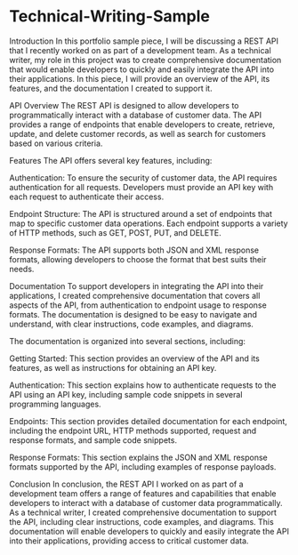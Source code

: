 # Technical-Writing-Sample

Introduction
In this portfolio sample piece, I will be discussing a REST API that I recently worked on as part of a development team. As a technical writer, my role in this project was to create comprehensive documentation that would enable developers to quickly and easily integrate the API into their applications. In this piece, I will provide an overview of the API, its features, and the documentation I created to support it.

API Overview
The REST API is designed to allow developers to programmatically interact with a database of customer data. The API provides a range of endpoints that enable developers to create, retrieve, update, and delete customer records, as well as search for customers based on various criteria.

Features
The API offers several key features, including:

Authentication: To ensure the security of customer data, the API requires authentication for all requests. Developers must provide an API key with each request to authenticate their access.

Endpoint Structure: The API is structured around a set of endpoints that map to specific customer data operations. Each endpoint supports a variety of HTTP methods, such as GET, POST, PUT, and DELETE.

Response Formats: The API supports both JSON and XML response formats, allowing developers to choose the format that best suits their needs.

Documentation
To support developers in integrating the API into their applications, I created comprehensive documentation that covers all aspects of the API, from authentication to endpoint usage to response formats. The documentation is designed to be easy to navigate and understand, with clear instructions, code examples, and diagrams.

The documentation is organized into several sections, including:

Getting Started: This section provides an overview of the API and its features, as well as instructions for obtaining an API key.

Authentication: This section explains how to authenticate requests to the API using an API key, including sample code snippets in several programming languages.

Endpoints: This section provides detailed documentation for each endpoint, including the endpoint URL, HTTP methods supported, request and response formats, and sample code snippets.

Response Formats: This section explains the JSON and XML response formats supported by the API, including examples of response payloads.

Conclusion
In conclusion, the REST API I worked on as part of a development team offers a range of features and capabilities that enable developers to interact with a database of customer data programmatically. As a technical writer, I created comprehensive documentation to support the API, including clear instructions, code examples, and diagrams. This documentation will enable developers to quickly and easily integrate the API into their applications, providing access to critical customer data.
